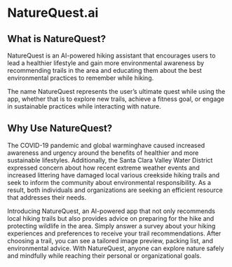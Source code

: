 # NatureQuest.ai
## What is NatureQuest?
NatureQuest is an AI-powered hiking assistant that encourages users to lead a healthier lifestyle and gain more environmental awareness by recommending trails in the area and educating them about the best environmental practices to remember while hiking.

The name NatureQuest represents the user’s ultimate quest while using the app, whether that is to explore new trails, achieve a fitness goal, or engage in sustainable practices while interacting with nature.


## Why Use NatureQuest?
The COVID-19 pandemic and global warminghave caused increased awareness and urgency around the benefits of healthier and more sustainable lifestyles.  Additionally, the Santa Clara Valley Water District expressed concern about how recent extreme weather events and increased littering have damaged local various creekside hiking trails and seek to inform the community about environmental responsibility.  As a result, both individuals and organizations are seeking an efficient resource that addresses their needs.

Introducing NatureQuest, an AI-powered app that not only recommends local hiking trails but also provides advice on preparing for the hike and protecting wildlife in the area.  Simply answer a survey about your hiking experiences and preferences to receive your trail recommendations.  After choosing a trail, you can see a tailored image preview, packing list, and environmental advice.  With NatureQuest, anyone can explore nature safely and mindfully while reaching their personal or organizational goals.

